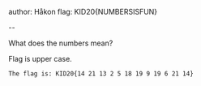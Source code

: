 author: Håkon
flag: KID20{NUMBERSISFUN}

--

What does the numbers mean?

Flag is upper case.

```
The flag is: KID20{14 21 13 2 5 18 19 9 19 6 21 14}
```